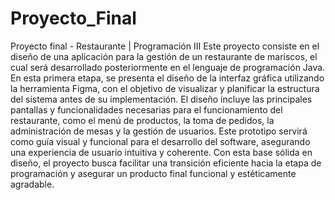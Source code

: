 # Proyecto_Final
Proyecto final - Restaurante | Programación III
Este proyecto consiste en el diseño de una aplicación para la gestión de un restaurante de mariscos, el cual será desarrollado posteriormente en el lenguaje de programación Java. En esta primera etapa, se presenta el diseño de la interfaz gráfica utilizando la herramienta Figma, con el objetivo de visualizar y planificar la estructura del sistema antes de su implementación. El diseño incluye las principales pantallas y funcionalidades necesarias para el funcionamiento del restaurante, como el menú de productos, la toma de pedidos, la administración de mesas y la gestión de usuarios. Este prototipo servirá como guía visual y funcional para el desarrollo del software, asegurando una experiencia de usuario intuitiva y coherente. Con esta base sólida en diseño, el proyecto busca facilitar una transición eficiente hacia la etapa de programación y asegurar un producto final funcional y estéticamente agradable.
